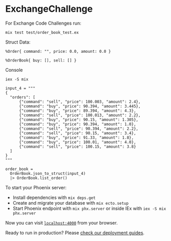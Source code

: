 # ExchangeChallenge

For Exchange Code Challenges
run:
```
mix test test/order_book_test.ex
```

Struct Data:
```
%Order{ command: "", price: 0.0, amount: 0.0 }
```

```
%OrderBook{ buy: [], sell: [] }
```

Console
```
iex -S mix
```

```
input_4 = """
{
  "orders": [
      {"command": "sell", "price": 100.003, "amount": 2.4},
      {"command": "buy", "price": 90.394, "amount": 3.445},
      {"command": "buy", "price": 89.394, "amount": 4.3},
      {"command": "sell", "price": 100.013, "amount": 2.2},
      {"command": "buy", "price": 90.15, "amount": 1.305},
      {"command": "buy", "price": 90.394, "amount": 1.0},
      {"command": "sell", "price": 90.394, "amount": 2.2},
      {"command": "sell", "price": 90.15, "amount": 3.4},
      {"command": "buy", "price": 91.33, "amount": 1.8},
      {"command": "buy", "price": 100.01, "amount": 4.0},
      {"command": "sell", "price": 100.15, "amount": 3.8}
  ]
}
"""

order_book =
  OrderBook.json_to_struct(input_4)
  |> OrderBook.list_order()
```

To start your Phoenix server:

  * Install dependencies with `mix deps.get`
  * Create and migrate your database with `mix ecto.setup`
  * Start Phoenix endpoint with `mix phx.server` or inside IEx with `iex -S mix phx.server`

Now you can visit [`localhost:4000`](http://localhost:4000) from your browser.

Ready to run in production? Please [check our deployment guides](https://hexdocs.pm/phoenix/deployment.html).
